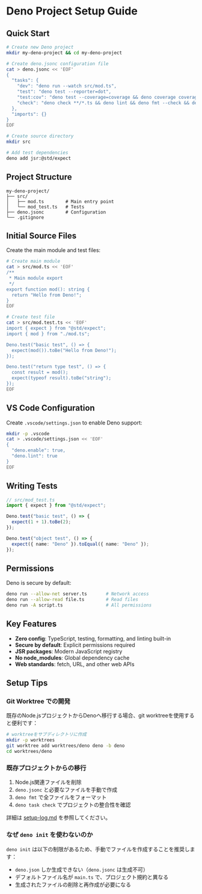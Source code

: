 # Deno Project Setup Guide

## Quick Start

```bash
# Create new Deno project
mkdir my-deno-project && cd my-deno-project

# Create deno.jsonc configuration file
cat > deno.jsonc << 'EOF'
{
  "tasks": {
    "dev": "deno run --watch src/mod.ts",
    "test": "deno test --reporter=dot",
    "test:cov": "deno test --coverage=coverage && deno coverage coverage",
    "check": "deno check **/*.ts && deno lint && deno fmt --check && deno test --reporter=dot"
  },
  "imports": {}
}
EOF

# Create source directory
mkdir src

# Add test dependencies
deno add jsr:@std/expect
```

## Project Structure

```
my-deno-project/
├── src/
│   ├── mod.ts        # Main entry point
│   └── mod_test.ts   # Tests
├── deno.jsonc        # Configuration
└── .gitignore
```

## Initial Source Files

Create the main module and test files:

```bash
# Create main module
cat > src/mod.ts << 'EOF'
/**
 * Main module export
 */
export function mod(): string {
  return "Hello from Deno!";
}
EOF

# Create test file
cat > src/mod.test.ts << 'EOF'
import { expect } from "@std/expect";
import { mod } from "./mod.ts";

Deno.test("basic test", () => {
  expect(mod()).toBe("Hello from Deno!");
});

Deno.test("return type test", () => {
  const result = mod();
  expect(typeof result).toBe("string");
});
EOF
```

## VS Code Configuration

Create `.vscode/settings.json` to enable Deno support:

```bash
mkdir -p .vscode
cat > .vscode/settings.json << 'EOF'
{
  "deno.enable": true,
  "deno.lint": true
}
EOF
```

## Writing Tests

```typescript
// src/mod_test.ts
import { expect } from "@std/expect";

Deno.test("basic test", () => {
  expect(1 + 1).toBe(2);
});

Deno.test("object test", () => {
  expect({ name: "Deno" }).toEqual({ name: "Deno" });
});
```

## Permissions

Deno is secure by default:

```bash
deno run --allow-net server.ts       # Network access
deno run --allow-read file.ts        # Read files
deno run -A script.ts                # All permissions
```

## Key Features

- **Zero config**: TypeScript, testing, formatting, and linting built-in
- **Secure by default**: Explicit permissions required
- **JSR packages**: Modern JavaScript registry
- **No node_modules**: Global dependency cache
- **Web standards**: fetch, URL, and other web APIs

## Setup Tips

### Git Worktree での開発

既存のNode.jsプロジェクトからDenoへ移行する場合、git worktreeを使用すると便利です：

```bash
# worktreeをサブディレクトリに作成
mkdir -p worktrees
git worktree add worktrees/deno deno -b deno
cd worktrees/deno
```

### 既存プロジェクトからの移行

1. Node.js関連ファイルを削除
2. `deno.jsonc` と必要なファイルを手動で作成
3. `deno fmt` で全ファイルをフォーマット
4. `deno task check` でプロジェクトの整合性を確認

詳細は [setup-log.md](./setup-log.md) を参照してください。

### なぜ `deno init` を使わないのか

`deno init` は以下の制限があるため、手動でファイルを作成することを推奨します：

- `deno.json` しか生成できない（`deno.jsonc` は生成不可）
- デフォルトファイル名が `main.ts` で、プロジェクト規約と異なる
- 生成されたファイルの削除と再作成が必要になる
